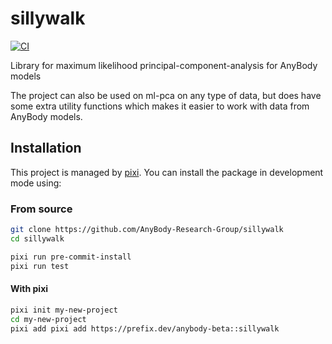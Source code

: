 # sillywalk

[![CI](https://img.shields.io/github/actions/workflow/status/AnyBody-Research-Group/sillywalk/ci.yml?style=flat-square&branch=main)](https://github.com/AnyBody-Research-Group/sillywalk/actions/workflows/ci.yml)

<!-- [![conda-forge](https://img.shields.io/conda/vn/conda-forge/sillywalk?logoColor=white&logo=conda-forge&style=flat-square)](https://prefix.dev/channels/conda-forge/packages/sillywalk)
[![pypi-version](https://img.shields.io/pypi/v/sillywalk.svg?logo=pypi&logoColor=white&style=flat-square)](https://pypi.org/project/sillywalk)
[![python-version](https://img.shields.io/pypi/pyversions/sillywalk?logoColor=white&logo=python&style=flat-square)](https://pypi.org/project/sillywalk) -->

Library for maximum likelihood principal-component-analysis for AnyBody models

The project can also be used on ml-pca on any type of data, but does have some extra
utility functions which makes it easier to work with data from AnyBody models.

## Installation

This project is managed by [pixi](https://pixi.sh).
You can install the package in development mode using:

### From source

```bash
git clone https://github.com/AnyBody-Research-Group/sillywalk
cd sillywalk

pixi run pre-commit-install
pixi run test
```

#### With pixi

```bash
pixi init my-new-project
cd my-new-project
pixi add pixi add https://prefix.dev/anybody-beta::sillywalk
```
